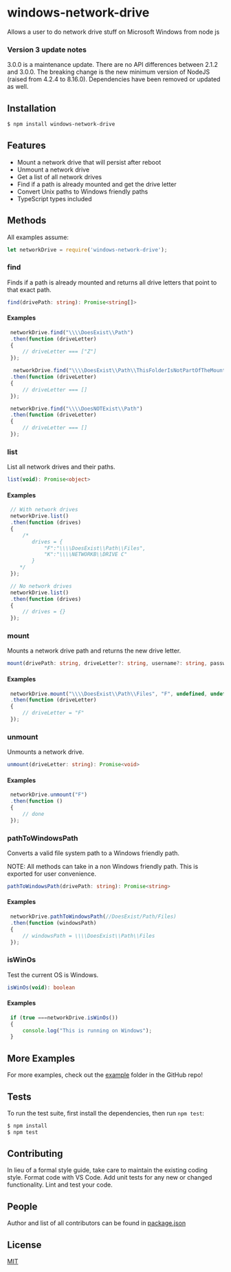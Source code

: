 # windows-network-drive

Allows a user to do network drive stuff on Microsoft Windows from node js

### Version 3 update notes

3.0.0 is a maintenance update. There are no API differences between 2.1.2 and 3.0.0. The breaking change is the new minimum version of NodeJS (raised from 4.2.4 to 8.16.0). Dependencies have been removed or updated as well.

## Installation

```bash
$ npm install windows-network-drive
```
## Features

* Mount a network drive that will persist after reboot
* Unmount a network drive
* Get a list of all network drives
* Find if a path is already mounted and get the drive letter
* Convert Unix paths to Windows friendly paths
* TypeScript types included

## Methods

All examples assume:

```javascript
let networkDrive = require('windows-network-drive');
```

### find
Finds if a path is already mounted and returns all drive letters that point to that exact path.
```typescript
find(drivePath: string): Promise<string[]>
```

#### Examples

```javascript
 networkDrive.find("\\\\DoesExist\\Path")
 .then(function (driveLetter)
 {
	 // driveLetter === ["Z"]
 });

  networkDrive.find("\\\\DoesExist\\Path\\ThisFolderIsNotPartOfTheMountPath")
 .then(function (driveLetter)
 {
	 // driveLetter === []
 });

 networkDrive.find("\\\\DoesNOTExist\\Path")
 .then(function (driveLetter)
 {
	 // driveLetter === []
 });
```

### list
List all network drives and their paths.
```typescript
list(void): Promise<object>
```

#### Examples

```javascript
 // With network drives
 networkDrive.list()
 .then(function (drives)
 {
	 /*
		drives = {
			"F":"\\\\DoesExist\\Path\\Files",
			"K":"\\\\NETWORKB\\DRIVE C"
		}
	*/
 });

 // No network drives
 networkDrive.list()
 .then(function (drives)
 {
	 // drives = {}
 });
```

### mount
Mounts a network drive path and returns the new drive letter.
```typescript
mount(drivePath: string, driveLetter?: string, username?: string, password?: string): Promise<string>
```

#### Examples

```javascript
 networkDrive.mount("\\\\DoesExist\\Path\\Files", "F", undefined, undefined)
 .then(function (driveLetter)
 {
	 // driveLetter = "F"
 });
```

### unmount
Unmounts a network drive.
```typescript
unmount(driveLetter: string): Promise<void>
```

#### Examples

```javascript
 networkDrive.unmount("F")
 .then(function ()
 {
	 // done
 });
```

### pathToWindowsPath
Converts a valid file system path to a Windows friendly path.

NOTE: All methods can take in a non Windows friendly path. This is exported for user convenience.
```typescript
pathToWindowsPath(drivePath: string): Promise<string>
```

#### Examples

```javascript
 networkDrive.pathToWindowsPath(//DoesExist/Path/Files)
 .then(function (windowsPath)
 {
	 // windowsPath = \\\\DoesExist\\Path\\Files
 });
```

### isWinOs
Test the current OS is Windows.

```typescript
isWinOs(void): boolean
```

#### Examples

```javascript
 if (true ===networkDrive.isWinOs())
 {
	 console.log("This is running on Windows");
 }
```

## More Examples

For more examples, check out the [example](https://github.com/larrybahr/windows-network-drive/tree/master/example) folder in the GitHub repo!

## Tests

  To run the test suite, first install the dependencies, then run `npm test`:

```bash
$ npm install
$ npm test
```

## Contributing

In lieu of a formal style guide, take care to maintain the existing coding style. Format code with VS Code. Add unit tests for any new or changed functionality. Lint and test your code.

## People

Author and list of all contributors can be found in [package.json](package.json)

## License

  [MIT](LICENSE)

